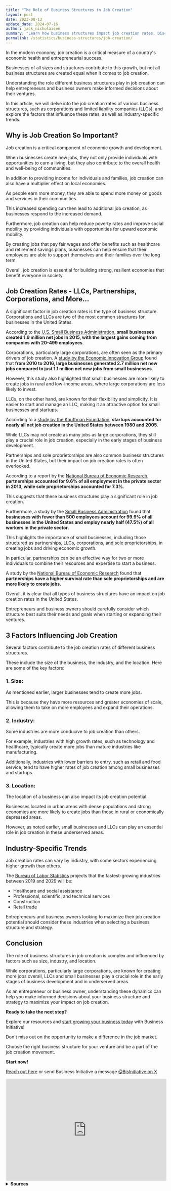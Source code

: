 ```yaml
---
title: "The Role of Business Structures in Job Creation"
layout: post
date: 2023-08-13
update_date: 2024-07-16
author: jack_nicholaisen
summary: "Learn how business structures impact job creation rates. Discover strategies for entrepreneurs to maximize their impact. Don't miss out - check it out now!"
permalink: /statistics/business-structures/job-creation/
--- 
```


In the modern economy, job creation is a critical measure of a country's economic health and entrepreneurial success. 

Businesses of all sizes and structures contribute to this growth, but not all business structures are created equal when it comes to job creation. 

Understanding the role different business structures play in job creation can help entrepreneurs and business owners make informed decisions about their ventures.

In this article, we will delve into the job creation rates of various business structures, such as corporations and limited liability companies (LLCs), and explore the factors that influence these rates, as well as industry-specific trends.

## Why is Job Creation So Important?

Job creation is a critical component of economic growth and development. 

When businesses create new jobs, they not only provide individuals with opportunities to earn a living, but they also contribute to the overall health and well-being of communities.

In addition to providing income for individuals and families, job creation can also have a multiplier effect on local economies. 

As people earn more money, they are able to spend more money on goods and services in their communities. 

This increased spending can then lead to additional job creation, as businesses respond to the increased demand.

Furthermore, job creation can help reduce poverty rates and improve social mobility by providing individuals with opportunities for upward economic mobility. 

By creating jobs that pay fair wages and offer benefits such as healthcare and retirement savings plans, businesses can help ensure that their employees are able to support themselves and their families over the long term.

Overall, job creation is essential for building strong, resilient economies that benefit everyone in society.

## Job Creation Rates - LLCs, Partnerships, Corporations, and More...

A significant factor in job creation rates is the type of business structure. Corporations and LLCs are two of the most common structures for businesses in the United States. 

According to the [U.S. Small Business Administration](https://www.sba.gov/sites/default/files/advocacy/2018-Small-Business-Profiles-US.pdf), **small businesses created 1.9 million net jobs in 2015, with the largest gains coming from companies with 20-499 employees**.

Corporations, particularly large corporations, are often seen as the primary drivers of job creation. A [study by the Economic Innovation Group](https://eig.org/news/new-business-job-creation-remains-concentrated-in-a-handful-of-large-us-cities) found that **from 2010 to 2016, large businesses generated 2.7 million net new jobs compared to just 1.1 million net new jobs from small businesses**. 

However, this study also highlighted that small businesses are more likely to create jobs in rural and low-income areas, where large corporations are less likely to invest.

LLCs, on the other hand, are known for their flexibility and simplicity. It is easier to start and manage an LLC, making it an attractive option for small businesses and startups. 

According to a [study by the Kauffman Foundation](https://www.kauffman.org/wp-content/uploads/2019/09/kiea_2019_report_final.pdf), **startups accounted for nearly all net job creation in the United States between 1980 and 2005**. 

While LLCs may not create as many jobs as large corporations, they still play a crucial role in job creation, especially in the early stages of business development.

Partnerships and sole proprietorships are also common business structures in the United States, but their impact on job creation rates is often overlooked. 

According to a report by the [National Bureau of Economic Research](https://www.nber.org/papers/w23844), **partnerships accounted for 9.6% of all employment in the private sector in 2013, while sole proprietorships accounted for 7.3%**. 

This suggests that these business structures play a significant role in job creation.

Furthermore, a study by the [Small Business Administration](https://www.sba.gov/sites/default/files/advocacy/SB-FAQ-2018_WEB.pdf) found that **businesses with fewer than 500 employees account for 99.9% of all businesses in the United States and employ nearly half (47.5%) of all workers in the private sector**. 

This highlights the importance of small businesses, including those structured as partnerships, LLCs, corporations, and sole proprietorships, in creating jobs and driving economic growth.

In particular, partnerships can be an effective way for two or more individuals to combine their resources and expertise to start a business. 

A study by the [National Bureau of Economic Research](https://www.nber.org/papers/w19220) found that **partnerships have a higher survival rate than sole proprietorships and are more likely to create jobs**.

Overall, it is clear that all types of business structures have an impact on job creation rates in the United States. 

Entrepreneurs and business owners should carefully consider which structure best suits their needs and goals when starting or expanding their ventures.

## 3 Factors Influencing Job Creation

Several factors contribute to the job creation rates of different business structures. 

These include the size of the business, the industry, and the location. Here are some of the key factors:

### 1.  Size: 

As mentioned earlier, larger businesses tend to create more jobs. 

This is because they have more resources and greater economies of scale, allowing them to take on more employees and expand their operations.

### 2.  Industry: 

Some industries are more conducive to job creation than others. 

For example, industries with high growth rates, such as technology and healthcare, typically create more jobs than mature industries like manufacturing.

Additionally, industries with lower barriers to entry, such as retail and food service, tend to have higher rates of job creation among small businesses and startups.

### 3.  Location: 

The location of a business can also impact its job creation potential. 

Businesses located in urban areas with dense populations and strong economies are more likely to create jobs than those in rural or economically depressed areas. 

However, as noted earlier, small businesses and LLCs can play an essential role in job creation in these underserved areas.

## Industry-Specific Trends

Job creation rates can vary by industry, with some sectors experiencing higher growth than others. 

The [Bureau of Labor Statistics](https://www.bls.gov/emp/tables/employment-by-major-industry-sector.htm) projects that the fastest-growing industries between 2019 and 2029 will be:

-   Healthcare and social assistance
-   Professional, scientific, and technical services
-   Construction
-   Retail trade

Entrepreneurs and business owners looking to maximize their job creation potential should consider these industries when selecting a business structure and strategy.

## Conclusion

The role of business structures in job creation is complex and influenced by factors such as size, industry, and location. 

While corporations, particularly large corporations, are known for creating more jobs overall, LLCs and small businesses play a crucial role in the early stages of business development and in underserved areas.

As an entrepreneur or business owner, understanding these dynamics can help you make informed decisions about your business structure and strategy to maximize your impact on job creation.

**Ready to take the next step?**

Explore our resources and [start growing your business today](https://calendly.com/businessinitiative/30-minute-consultation-call) with Business Initiative!

Don't miss out on the opportunity to make a difference in the job market.

Choose the right business structure for your venture and be a part of the job creation movement.

**Start now!**

[Reach out here](https://www.businessinitiative.org/contact/) or send Business Initiative a message [@BisInitiative on X ](https://x.com/BisInitiative)

<iframe src="https://embeds.beehiiv.com/4b55f309-919b-4f27-82e1-28bfbbc3543f" data-test-id="beehiiv-embed" width="100%" height="320" frameborder="0" scrolling="no" style="border-radius: 4px; border: 2px solid #e5e7eb; margin: 0; background-color: transparent;"></iframe>



<br>
<details>
<summary><b>Sources</b></summary>
<br>
<ul>
    <li><a href="https://www.sba.gov/sites/default/files/advocacy/2018-Small-Business-Profiles-US.pdf">U.S. Small Business Administration</a></li>
    <li><a href="https://eig.org/news/new-business-job-creation-remains-concentrated-in-a-handful-of-large-us-cities">Economic Innovation Group</a></li>
    <li><a href="https://www.kauffman.org/wp-content/uploads/2019/09/kiea_2019_report_final.pdf">Kauffman Foundation</a></li>
    <li><a href="https://www.bls.gov/emp/tables/employment-by-major-industry-sector.htm">Bureau of Labor Statistics</a></li>
</ul>
</details>

